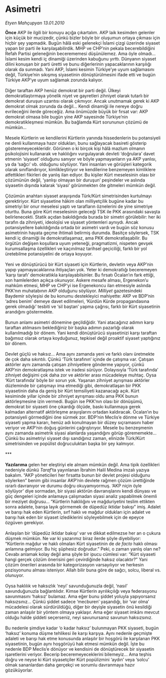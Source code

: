 # Asimetri

*Etyen Mahçupyan 13.01.2010*

<div class="taraf_structure_2col_1zq">
<div class="margen_n">



 <p><b>Önce</b> AKP ile ilgili bir konuyu açığa çıkartalım. AKP laik kesimden gelenler için küçük bir mucizedir, çünkü bizler böyle bir oluşumun ortaya çıkması için hiçbir şey yapmadık. Bugün hâlâ eski gelenekçi İslami çizgi üzerinde siyaset yapan bir parti ile karşılaşabilirdik. MHP ve CHP’nin pekala becerebildiğini Refah Partisi geleneğinin becerememesi düşünülemez. Ama öyle olmadı... İslami kesim kendi iç dinamiği üzerinden kabuğunu yırttı. Dünyanın siyaset dilini konuşan bir parti üretti ve bunu diğerlerinin yapacaklarının karşılığı olarak da sunmadı. Yani AKP, İslami kesimin Türkiye’ye uyum sağlamasını değil, Türkiye’nin sıkışmış siyasetinin dönüştürülmesini ifade etti ve bugün Türkiye AKP’ye uyum sağlamak zorunda kalıyor. <br/><br/>Diğer taraftan AKP henüz demokrat bir parti değil. Ülkeyi demokratlaştırmaya yönelik niyet ve gayretleri zihniyet olarak tutarlı bir demokrat duruşun uzantısı olarak çıkmıyor. Ancak unutmamak gerek ki AKP demokrat olmak zorunda da değil... Kendi dinamiği ile nereye doğru evrileceğini ilerde göreceğiz. Ama önümüzde büyük bir fırsat var: AKP demokrat olmasa bile bugün yine AKP sayesinde Türkiye’nin demokratikleşmesi mümkün. Bu bağlamda Kürt sorununun çözümü de mümkün... <br/><br/>Mesele Kürtlerin ve kendilerini Kürtlerin yanında hissedenlerin bu potansiyeli ne denli kullanmaya hazır oldukları, bunu sağlayacak basireti gösterip gösteremeyecekleridir. Görünen o ki birçok kişi hâlâ mazlum olmanın psikolojisini kullanarak ve haklılığını vurgulayarak devleti ‘doğrulara’ davet etmenin ‘siyaset’ olduğunu sanıyor ve böyle yapmayanların ya AKP yanlısı, ya da ‘sağcı’ vb. olduğunu söylüyor. Yani insanları ve görüşleri kategorik olarak sınıflandırıyor, kimlikleştiriyor ve kendilerine benzemeyen kimliklere atfettikleri fikirleri de yanlış ilan ediyor. Bu kişiler Kürt meselesinin olası bir çözümünün değil, ‘yanlışı olmayan bir duruşun’ peşindeler ve aslında siyasetin dışında kalarak ‘siyasi’ görünmekten öte gitmeleri mümkün değil. <br/><br/>Çözümün anahtarı siyaset arayışında Türk/Kürt simetrisinden kurtulmayı gerektiriyor. Kürt siyasetine hâkim olan milliyetçilik bugüne kadar bu simetriyi bir onur meselesi yaptı ve tarafların öznelerini de yine simetriye oturttu. Buna göre Kürt meselesinin geleceği TSK ile PKK arasındaki savaşta belirlenecekti. Statik açıdan bakıldığında burada bir simetri görülebilir: her iki tarafın da zihniyeti, ideolojisi ve siyaset yöntemleri aynıydı. Ancak potansiyellere bakıldığında ortada bir asimetri vardı ve bugün söz konusu asimetrinin hayata geçme ihtimali belirmiş durumda. Basitçe söylersek, TSK kendi iç dinamiği ile demokratlaşamaz, ama PKK demokratlaşabilir. Bu örgütün değişen koşullara uyum yeteneği, pragmatizmi, nispeten gevşek kurumsallaşma özellikleri ve kaçınılmaz tarihsel geçiciliği, farklı bir yol üretebilme potansiyelini de ortaya koyuyor. <br/><br/>Yeni ve dönüştürücü bir Kürt siyaseti için Kürtlerin, devletin veya AKP’nin yapıp yapmayacaklarına ihtiyaçları yok. Yeter ki demokratlığı beceremeyen ‘karşı tarafı’ demokratlıkla karşılayabilsinler. Bu fırsatı Öcalan’ın fark ettiği, son hamlelerden açıkça okunuyor. Askere mesafe alması, Ergenekon’u mahkûm etmesi, MHP ve CHP’yi ise Ergenekoncu ilan etmesiyle aslında PKK’nın muhatabının AKP olduğunu söylüyor. <i>Milliyet</i> gazetesindeki Baydemir söyleşisi de bu konumu destekleyici mahiyette: AKP ve BDP’nin ‘adres benim’ demeye davet edilmeleri, ‘Kürdün Kürde propagandasına gerek olmadığı’ tesbiti ve ‘sil baştan’ yapma çağrısı, farklı bir Kürt siyasetinin arandığını göstermekte. <br/><br/>Bunun anlamı asimetri dönemine geçildiğidir. Yani atacağınız adımın karşı taraftan atılmasını beklediğiniz bir başka adımın pazarlığı olarak kullanılmadığı bir dönem. Yani kendi dönüştürücü siyasetinizi karşı taraftan bağımsız olarak ortaya koyduğunuz, tepkisel değil proaktif siyaset yaptığınız bir dönem. <br/><br/>Devlet güçlü ve haksız... Ama aynı zamanda yeni ve farklı olanı üretmekte de çok daha sıkıntılı. Çünkü ‘Türk tarafının’ içinde de çatışma var. Çatışan aktörler aynı zamanda çatışan zihniyetlere gönderme yapıyor, çünkü AKP’nin demokratlaşma istek ve iradesi sürüyor. Dolayısıyla ‘Türk tarafında’ zihniyet değişimi çok daha zor ve aktörler arası mücadeleye muhtaç. Oysa ‘Kürt tarafında’ böyle bir sorun yok. Yaşanan zihniyet ayrışması aktörler düzleminde bir çatışmayı ima etmediği gibi, demokratlaşan bir PKK siyasetinin daha da geniş bir Kürt temsiliyeti kazanacağı açık. Kürt kesiminde yıllar içinde bir zihniyet ayrışması oldu ama PKK bunun aktörleşmesine izin vermedi. Bugün ise PKK’nın olası bir dönüşümü, demokrat bir siyaseti öne çıkardığı ölçüde, baskı kullanmaya gerek kalmadan alternatif aktörleşme arayışlarını ortadan kaldıracak. Öcalan’ın bu potansiyeli görmediğini öne sürmek zor. BDP’nin Meclis’e dönme ve Türkiye siyaseti yapma kararı, henüz adı konulmayan bir düzey sıçramasını haber veriyor ve AKP’nin doğuş günlerini çağrıştırıyor. Mesele bu benzeşmenin aynı zamanda asimetrik siyasi alanlarda yaşandığını görüp görememekte... Çünkü bu asimetriyi siyaset dışı sandığınız zaman, elinizde Türk/Kürt simetrisinden ve popülist doğruculuktan başka bir şey kalmıyor. <br/><br/>***<b> <br/><br/>Yazılarıma</b> gelen her eleştiriyi ele almam mümkün değil. Ama tipik özellikleri nedeniyle dünkü <i>Taraf</i>’ta yayınlanan İbrahim Halil Medina imzalı yazıya bakalım. “AKP yöneticileri her fırsatta bunun bir devlet projesi olduğunu söylerken” benim gibi insanlar AKP’nin devlete rağmen çözüm ürettiğinde ısrarlı davranıyor ve durumu doğru okuyamıyormuş. ‘AKP niçin öyle söylüyor’ diye sormadan, bir siyasi aktörün davranışlarını kendi dünyası ve güç dengeleri içinde anlamaya çalışmadan siyasi analiz yapabilmek önemli bir meziyet doğrusu... “Kürtlerin haklılığını ve mağduriyetini teslim ettikten sonra adalete, barışa layık görmemek de düpedüz iktidar bakışı” imiş. Adalet ve barışı hak eden Kürtlerin, sırf haklı ve mağdur oldukları için adalet ve barışı hak eden bir siyaset izlediklerini söyleyebilmek için de epeyce özgüven gerekiyor. <br/><br/>Anlaşılan bir ‘düpedüz iktidar bakışı’ var ve dikkat edilmezse her an o çukura düşmek mümkün. Ne var ki yazarımız biraz ilerde şöyle diyebiliyor: “Kürtlerin mağdur ve haklı olmaları Kürt siyasetinin de <i>de facto</i> haklı olması anlamına gelmiyor. Bu hiç şüphesiz doğrudur.” Peki, o zaman yanlış olan ne? Cevabı anlamak kolay değil ama şöyle bir ipucu cümlesi var: “Kürt siyaseti hangi gerçek çözüm önerisini geri çevirdiğinde haksız olacaktır?” Yani çözüm önerileri arasında bir kategorizasyon varsayılıyor ve herkesin pozisyonunu alması isteniyor. Allah bilir buna göre de sağcı, solcu, liberal vs. olunuyor. <br/><br/>Oysa haklılık ve haksızlık ‘neyi’ savunduğunuzla değil, ‘nasıl’ savunduğunuzla bağlantılıdır. Kimse Kürtlerin ayrılıkçılığı veya federasyonu savunmasını ‘haksız’ bulamaz. Ama eğer bunu şiddet yoluyla yapıyorsanız haksızsınız... Çünkü şiddet sadece ‘mecburen’ yaşandığı, bir ‘var olma’ mücadelesi olarak sürdürüldüğü, diğer bir deyişle siyasetin önü kesildiği zaman anlaşılır bir yöntem olmaya yaklaşır. Ama eğer siyaset imkânı mevcut olduğu halde şiddeti seçerseniz, neyi savunursanız savunun haksızsınız. <br/><br/>Bu nedenle şimdiye kadar ‘o kadar haksız’ bulunmayan PKK siyaseti, bugün ‘haksız’ konuma düşme tehlikesi ile karşı karşıya. Aynı nedenle geçmişte adaleti ve barışı hak etme konusunda anlaşılır bir hoşgörü ile karşılanan PKK siyasetinin, bugün aynı hoşgörüyü hak etmesi mümkün değil. İşte bu nedenle BDP Meclis’e dönüyor ve kendisini de dönüştürecek bir siyasetin işaretlerini veriyor. Becerip beceremeyeceklerini bilemeyiz... Ama teşhis doğru ve neyse ki Kürt siyasetçiler Kürt popülizmini ‘aydın’ veya ‘solcu’ olmak sananlardan daha gerçekçi ve sorumlu davranmaya hazır gözüküyorlar.</p>
<br/>
<br/>
<br/>



<br/>


<div id="taraf_not">
</div>

</div>


</div>
